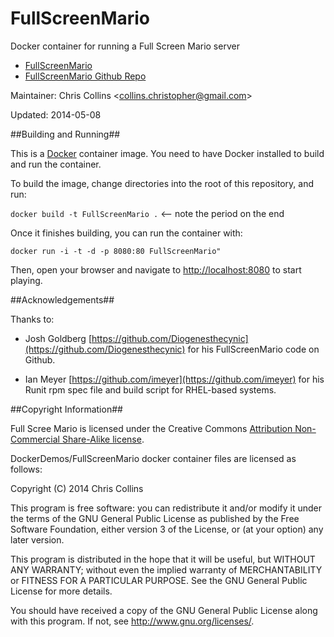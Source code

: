 FullScreenMario
===============

Docker container for running a Full Screen Mario server

* [FullScreenMario](http://www.fullscreenmario.com/)
* [FullScreenMario Github Repo](https://github.com/Diogenesthecynic/FullScreenMario)

Maintainer: Chris Collins \<collins.christopher@gmail.com\>

Updated: 2014-05-08

##Building and Running##

This is a [Docker](http://docker.io) container image.  You need to have Docker installed to build and run the container.

To build the image, change directories into the root of this repository, and run:

`docker build -t FullScreenMario .`  <-- note the period on the end

Once it finishes building, you can run the container with:

`docker run -i -t -d -p 8080:80 FullScreenMario"`

Then, open your browser and navigate to [http://localhost:8080](http://localhost:8080) to start playing.

##Acknowledgements##

Thanks to:

* Josh Goldberg [https://github.com/Diogenesthecynic](https://github.com/Diogenesthecynic) for his FullScreenMario code on Github.

* Ian Meyer [https://github.com/imeyer](https://github.com/imeyer) for his Runit rpm spec file and build script for RHEL-based systems.

##Copyright Information##

Full Scree Mario is licensed under the Creative Commons [Attribution Non-Commercial Share-Alike license](http://creativecommons.org/licenses/by-nc-sa/3.0/).  

DockerDemos/FullScreenMario docker container files are licensed as follows:

Copyright (C) 2014 Chris Collins

This program is free software: you can redistribute it and/or modify it under the terms of the GNU General Public License as published by the Free Software Foundation, either version 3 of the License, or (at your option) any later version.

This program is distributed in the hope that it will be useful, but WITHOUT ANY WARRANTY; without even the implied warranty of MERCHANTABILITY or FITNESS FOR A PARTICULAR PURPOSE. See the GNU General Public License for more details.

You should have received a copy of the GNU General Public License along with this program. If not, see http://www.gnu.org/licenses/.
